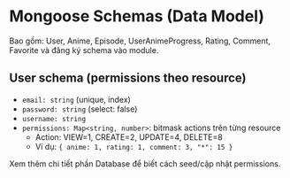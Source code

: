 # Mongoose Schemas (Data Model)

Bao gồm: User, Anime, Episode, UserAnimeProgress, Rating, Comment, Favorite và đăng ký schema vào module.

## User schema (permissions theo resource)
- `email: string` (unique, index)
- `password: string` (select: false)
- `username: string`
- `permissions: Map<string, number>`: bitmask actions trên từng resource
  - Action: VIEW=1, CREATE=2, UPDATE=4, DELETE=8
  - Ví dụ: `{ anime: 1, rating: 1, comment: 3, "*": 15 }`

Xem thêm chi tiết phần Database để biết cách seed/cập nhật permissions.
